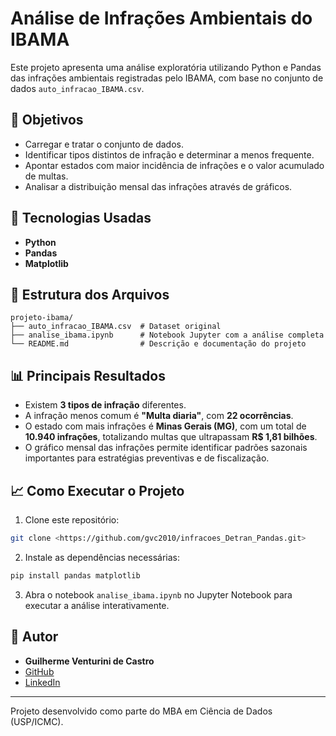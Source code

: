# Análise de Infrações Ambientais do IBAMA

Este projeto apresenta uma análise exploratória utilizando Python e Pandas das infrações ambientais registradas pelo IBAMA, com base no conjunto de dados `auto_infracao_IBAMA.csv`.

## 📌 Objetivos

- Carregar e tratar o conjunto de dados.
- Identificar tipos distintos de infração e determinar a menos frequente.
- Apontar estados com maior incidência de infrações e o valor acumulado de multas.
- Analisar a distribuição mensal das infrações através de gráficos.

## 🚀 Tecnologias Usadas

- **Python**
- **Pandas**
- **Matplotlib**

## 📂 Estrutura dos Arquivos

```
projeto-ibama/
├── auto_infracao_IBAMA.csv  # Dataset original
├── analise_ibama.ipynb      # Notebook Jupyter com a análise completa
└── README.md                # Descrição e documentação do projeto
```

## 📊 Principais Resultados

- Existem **3 tipos de infração** diferentes.
- A infração menos comum é **"Multa diaria"**, com **22 ocorrências**.
- O estado com mais infrações é **Minas Gerais (MG)**, com um total de **10.940 infrações**, totalizando multas que ultrapassam **R$ 1,81 bilhões**.
- O gráfico mensal das infrações permite identificar padrões sazonais importantes para estratégias preventivas e de fiscalização.

## 📈 Como Executar o Projeto

1. Clone este repositório:

```bash
git clone <https://github.com/gvc2010/infracoes_Detran_Pandas.git>
```

2. Instale as dependências necessárias:

```bash
pip install pandas matplotlib
```

3. Abra o notebook `analise_ibama.ipynb` no Jupyter Notebook para executar a análise interativamente.

## 📝 Autor

- **Guilherme Venturini de Castro**
- [GitHub](https://github.com/gvc2010)
- [LinkedIn](https://www.linkedin.com/in/guilherme-venturini-castro/)

---

Projeto desenvolvido como parte do MBA em Ciência de Dados (USP/ICMC).

